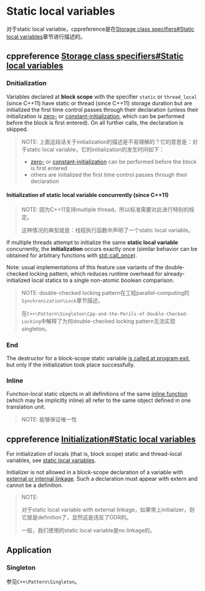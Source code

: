 # Static local variables

对于static local variable，cppreference是在[Storage class specifiers#Static local variables](https://en.cppreference.com/w/cpp/language/storage_duration#Static_local_variables)章节进行描述的。

## cppreference [Storage class specifiers#Static local variables](https://en.cppreference.com/w/cpp/language/storage_duration#Static_local_variables)



### Dnitialization

Variables declared at **block scope** with the specifier `static` or `thread_local` (since C++11) have static or thread (since C++11) storage duration but are initialized the first time control passes through their declaration (unless their initialization is [zero-](https://en.cppreference.com/w/cpp/language/zero_initialization) or [constant-initialization](https://en.cppreference.com/w/cpp/language/constant_initialization), which can be performed before the block is first entered). On all further calls, the declaration is skipped.

> NOTE: 上面这段话关于initialization的描述是不易理解的？它的意思是：对于static local variable，它的initialization的发生时间如下：
>
> - [zero-](https://en.cppreference.com/w/cpp/language/zero_initialization) or [constant-initialization](https://en.cppreference.com/w/cpp/language/constant_initialization) can be performed before the block is first entered
> - others are initialized the first time control passes through their declaration



#### Initialization of static local variable concurrently (since C++11)

> NOTE: 因为C++11支持multiple thread，所以标准需要对此进行特别的规定。
>
> 这种情况的典型就是：线程执行函数中声明了一个static local variable。

If multiple threads attempt to initialize the same **static local variable** concurrently, the **initialization** occurs exactly once (similar behavior can be obtained for arbitrary functions with [std::call_once](../thread/call_once.html)).

Note: usual implementations of this feature use variants of the double-checked locking pattern, which reduces runtime overhead for already-initialized local statics to a single non-atomic boolean comparison.

> NOTE: double-checked locking pattern在工程parallel-computing的`Synchronization\Lock`章节描述。
>
> 在`C++\Pattern\Singleton\Cpp-and-the-Perils-of-Double-Checked-Locking`中解释了为何double-checked locking pattern无法实现singleton。

### End

The destructor for a block-scope static variable [is called at program exit](https://en.cppreference.com/w/cpp/utility/program/exit), but only if the initialization took place successfully.

### Inline

Function-local static objects in all definitions of the same [inline function](https://en.cppreference.com/w/cpp/language/inline) (which may be implicitly inline) all refer to the same object defined in one translation unit.

> NOTE: 能够保证唯一性



## cppreference [Initialization#Static local variables](https://en.cppreference.com/w/cpp/language/initialization#Static_local_variables)

For initialization of locals (that is, block scope) static and thread-local variables, see [static local variables](https://en.cppreference.com/w/cpp/language/storage_duration#Static_local_variables).

Initializer is not allowed in a block-scope declaration of a variable with [external or internal linkage](https://en.cppreference.com/w/cpp/language/storage_duration#Linkage). Such a declaration must appear with extern and cannot be a definition.

> NOTE: 
>
> 对于static local variable with external linkage，如果带上initializer，则它就是definition了，显然这是违反了ODR的。
>
> 一般，我们使用的static local variable是no linkage的。

## Application

### Singleton

参见`C++\Pattern\Singleton`。